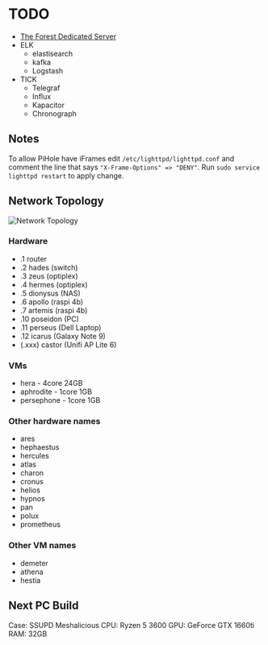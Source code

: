 # TODO

- [The Forest Dedicated Server](https://hub.docker.com/r/jammsen/the-forest-dedicated-server)
- ELK
    - elastisearch
    - kafka
    - Logstash
- TICK
    - Telegraf
    - Influx
    - Kapacitor
    - Chronograph

## Notes

To allow PiHole have iFrames edit `/etc/lighttpd/lighttpd.conf` and comment the line that says `"X-Frame-Options" => "DENY"`.
Run `sudo service lighttpd restart` to apply change.

## Network Topology

![Network Topology](https://i.dbyte.xyz/firefox_Rpz0o5ONP.png)

### Hardware

- .1 router
- .2 hades (switch)
- .3 zeus (optiplex)
- .4 hermes (optiplex)
- .5 dionysus (NAS)
- .6 apollo (raspi 4b)
- .7 artemis (raspi 4b)
- .10 poseidon (PC)
- .11 perseus (Dell Laptop)
- .12 icarus (Galaxy Note 9)
- (.xxx) castor (Unifi AP Lite 6)

### VMs

- hera - 4core 24GB
- aphrodite - 1core 1GB
- persephone - 1core 1GB

### Other hardware names

- ares
- hephaestus
- hercules
- atlas
- charon
- cronus
- helios
- hypnos
- pan
- polux
- prometheus

### Other VM names

- demeter
- athena
- hestia

## Next PC Build

Case: SSUPD Meshalicious
CPU: Ryzen 5 3600
GPU: GeForce GTX 1660ti
RAM: 32GB
